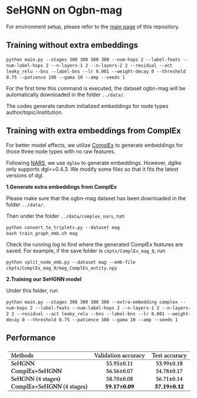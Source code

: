 # SeHGNN on Ogbn-mag

For environment setup, please refer to the [main page](../Readme.md) of this repository.

## Training without extra embeddings

```setup
python main.py --stages 300 300 300 300 --num-hops 2 --label-feats --num-label-hops 2 --n-layers-1 2 --n-layers-2 2 --residual --act leaky_relu --bns --label-bns --lr 0.001 --weight-decay 0 --threshold 0.75 --patience 100 --gama 10 --amp --seeds 1
```

For the first time this command is executed, the dataset ogbn-mag will be automatically downloaded in the folder `../data/`.

The codes generate random initialized embeddings for node types author/topic/institution.

## Training with extra embeddings from ComplEx

For better model effects, we utilize [ComplEx](https://proceedings.mlr.press/v48/trouillon16.html) to generate embeddings for those three node types with no raw features.

Following [NARS](https://github.com/facebookresearch/NARS), we use `dglke` to generate embeddings. However, dglke only supports dgl<=0.4.3. We modify some files so that it fits the latest versions of dgl.

**1.Generate extra embeddings from ComplEx**

Please make sure that the ogbn-mag dataset has been downloaded in the folder `../data/`.

Then under the folder `../data/complex_nars`, run

```setup
python convert_to_triplets.py --dataset mag
bash train_graph_emb.sh mag
```

Check the running log to find where the generated ComplEx features are saved. For example, if the save folder is `ckpts/ComplEx_mag_0`, run

```setup
python split_node_emb.py --dataset mag --emb-file ckpts/ComplEx_mag_0/mag_ComplEx_entity.npy
```

**2.Training our SeHGNN model**

Under this folder, run

```setup
python main.py --stages 300 300 300 300 --extra-embedding complex --num-hops 2 --label-feats --num-label-hops 2 --n-layers-1 2 --n-layers-2 2 --residual --act leaky_relu --bns --label-bns --lr 0.001 --weight-decay 0 --threshold 0.75 --patience 100 --gama 10 --amp --seeds 1
```

## Performance

![image-sehgnn_mag](./image-sehgnn_mag.png)